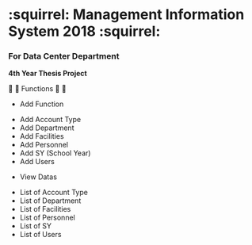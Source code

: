 # :squirrel: Management Information System 2018 :squirrel:

### For Data Center Department

**4th Year Thesis Project**

:sparkler: :sparkler: Functions :sparkler: :sparkler:

+ Add Function
- Add Account Type
- Add Department
- Add Facilities
- Add Personnel
- Add SY (School Year)
- Add Users

+ View Datas
- List of Account Type
- List of Department
- List of Facilities
- List of Personnel
- List of SY
- List of Users
